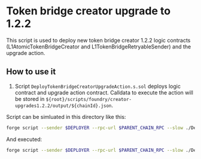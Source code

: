 # Token bridge creator upgrade to 1.2.2

This script is used to deploy new token bridge creator 1.2.2 logic contracts (L1AtomicTokenBridgeCreator and L1TokenBridgeRetryableSender) and the upgrade action.

## How to use it

1. Script `DeployTokenBridgeCreatorUpgradeAction.s.sol` deploys logic contract and upgrade action contract. Calldata to execute the action will be stored in `${root}/scripts/foundry/creator-upgrades1.2.2/output/${chainId}.json`.

Script can be simluated in this directory like this:

```bash
forge script --sender $DEPLOYER --rpc-url $PARENT_CHAIN_RPC --slow ./DeployTokenBridgeCreatorUpgradeAction.s.sol -vvv
```

And executed:

```bash
forge script --sender $DEPLOYER --rpc-url $PARENT_CHAIN_RPC --slow ./DeployTokenBridgeCreatorUpgradeAction.s.sol -vvv --verify --broadcast
```
